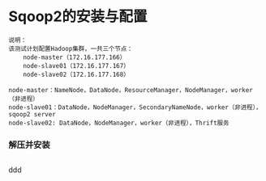 Sqoop2的安装与配置
=================================================================================
```
说明：
该测试计划配置Hadoop集群，一共三个节点：
    node-master（172.16.177.166）
    node-slave01（172.16.177.167）
    node-slave02（172.16.177.168）

node-master：NameNode，DataNode，ResourceManager，NodeManager，worker（非进程）
node-slave01：DataNode，NodeManager，SecondaryNameNode，worker（非进程），sqoop2 server
node-slave02: DataNode，NodeManager，worker（非进程），Thrift服务
```

### 解压并安装
```shell

```







































ddd
